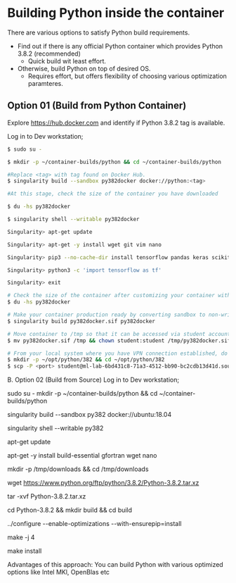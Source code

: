 # Building Python inside the container

There are various options to satisfy Python build requirements.

* Find out if there is any official Python container which provides Python 3.8.2 (recommended)
  * Quick build wit least effort.
* Otherwise, build Python on top of desired OS.
  * Requires effort, but offers flexibility of choosing various optimization paramteres.

## Option 01 (Build from Python Container)

Explore https://hub.docker.com and identify if Python 3.8.2 tag is available.

Log in to Dev workstation;
```sh
$ sudo su - 

$ mkdir -p ~/container-builds/python && cd ~/container-builds/python

#Replace <tag> with tag found on Docker Hub.
$ singularity build --sandbox py382docker docker://python:<tag>

#At this stage, check the size of the container you have downloaded

$ du -hs py382docker

$ singularity shell --writable py382docker

Singularity> apt-get update

Singularity> apt-get -y install wget git vim nano

Singularity> pip3 --no-cache-dir install tensorflow pandas keras scikit-learn

Singularity> python3 -c 'import tensorflow as tf'

Singularity> exit

# Check the size of the container after customizing your container with requirements
$ du -hs py382docker

# Make your container production ready by converting sandbox to non-writable image file
$ singularity build py382docker.sif py382docker

# Move container to /tmp so that it can be accessed via student account remotely
$ mv py382docker.sif /tmp && chown student:student /tmp/py382docker.sif

# From your local system where you have VPN connection established, do ssh to raad2 and issue following;
$ mkdir -p ~/opt/python/382 && cd ~/opt/python/382
$ scp -P <port> student@ml-lab-6bd431c8-71a3-4512-bb90-bc2cdb13d41d.southcentralus.cloudapp.azure.com
```



B. Option 02 (Build from Source)
Log in to Dev workstation;

sudo su - 
mkdir -p ~/container-builds/python && cd ~/container-builds/python

singularity build --sandbox py382 docker://ubuntu:18.04

singularity shell --writable py382

apt-get update

apt-get -y install build-essential gfortran wget nano

mkdir -p /tmp/downloads && cd /tmp/downloads

wget https://www.python.org/ftp/python/3.8.2/Python-3.8.2.tar.xz

tar -xvf Python-3.8.2.tar.xz

cd Python-3.8.2 && mkdir build && cd build

../configure --enable-optimizations --with-ensurepip=install

make -j 4

make install

Advantages of this approach: 
You can build Python with various optimized options like Intel MKl, OpenBlas etc
